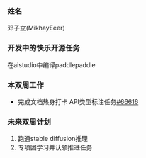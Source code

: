 ### 姓名

邓子立(MikhayEeer)

### 开发中的快乐开源任务

在aistudio中编译paddlepaddle

### 本双周工作

- 完成文档热身打卡
API类型标注任务[#66616](https://github.com/PaddlePaddle/Paddle/pull/66616)

### 未来双周计划

1. 跑通stable diffusion推理
2. 专项团学习并认领推进任务
